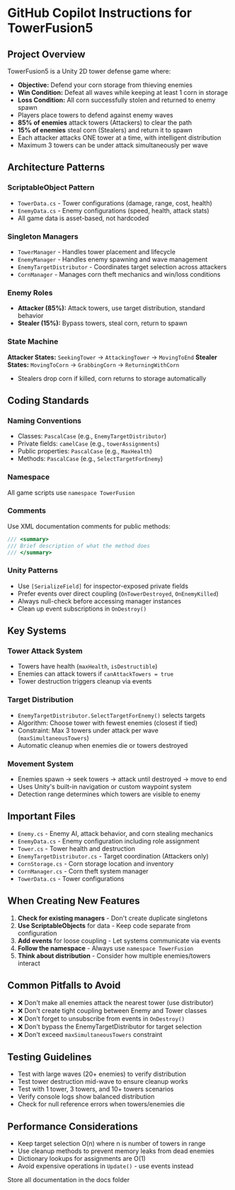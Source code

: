 # GitHub Copilot Instructions for TowerFusion5

## Project Overview

TowerFusion5 is a Unity 2D tower defense game where:
- **Objective:** Defend your corn storage from thieving enemies
- **Win Condition:** Defeat all waves while keeping at least 1 corn in storage
- **Loss Condition:** All corn successfully stolen and returned to enemy spawn
- Players place towers to defend against enemy waves
- **85% of enemies** attack towers (Attackers) to clear the path
- **15% of enemies** steal corn (Stealers) and return it to spawn
- Each attacker attacks ONE tower at a time, with intelligent distribution
- Maximum 3 towers can be under attack simultaneously per wave

## Architecture Patterns

### ScriptableObject Pattern
- `TowerData.cs` - Tower configurations (damage, range, cost, health)
- `EnemyData.cs` - Enemy configurations (speed, health, attack stats)
- All game data is asset-based, not hardcoded

### Singleton Managers
- `TowerManager` - Handles tower placement and lifecycle
- `EnemyManager` - Handles enemy spawning and wave management
- `EnemyTargetDistributor` - Coordinates target selection across attackers
- `CornManager` - Manages corn theft mechanics and win/loss conditions

### Enemy Roles
- **Attacker (85%):** Attack towers, use target distribution, standard behavior
- **Stealer (15%):** Bypass towers, steal corn, return to spawn

### State Machine
**Attacker States:** `SeekingTower` → `AttackingTower` → `MovingToEnd`
**Stealer States:** `MovingToCorn` → `GrabbingCorn` → `ReturningWithCorn`
- Stealers drop corn if killed, corn returns to storage automatically

## Coding Standards

### Naming Conventions
- Classes: `PascalCase` (e.g., `EnemyTargetDistributor`)
- Private fields: `camelCase` (e.g., `towerAssignments`)
- Public properties: `PascalCase` (e.g., `MaxHealth`)
- Methods: `PascalCase` (e.g., `SelectTargetForEnemy`)

### Namespace
All game scripts use `namespace TowerFusion`

### Comments
Use XML documentation comments for public methods:
```csharp
/// <summary>
/// Brief description of what the method does
/// </summary>
```

### Unity Patterns
- Use `[SerializeField]` for inspector-exposed private fields
- Prefer events over direct coupling (`OnTowerDestroyed`, `OnEnemyKilled`)
- Always null-check before accessing manager instances
- Clean up event subscriptions in `OnDestroy()`

## Key Systems

### Tower Attack System
- Towers have health (`maxHealth`, `isDestructible`)
- Enemies can attack towers if `canAttackTowers = true`
- Tower destruction triggers cleanup via events

### Target Distribution
- `EnemyTargetDistributor.SelectTargetForEnemy()` selects targets
- Algorithm: Choose tower with fewest enemies (closest if tied)
- Constraint: Max 3 towers under attack per wave (`maxSimultaneousTowers`)
- Automatic cleanup when enemies die or towers destroyed

### Movement System
- Enemies spawn → seek towers → attack until destroyed → move to end
- Uses Unity's built-in navigation or custom waypoint system
- Detection range determines which towers are visible to enemy

## Important Files

- `Enemy.cs` - Enemy AI, attack behavior, and corn stealing mechanics
- `EnemyData.cs` - Enemy configuration including role assignment
- `Tower.cs` - Tower health and destruction
- `EnemyTargetDistributor.cs` - Target coordination (Attackers only)
- `CornStorage.cs` - Corn storage location and inventory
- `CornManager.cs` - Corn theft system manager
- `TowerData.cs` - Tower configurations

## When Creating New Features

1. **Check for existing managers** - Don't create duplicate singletons
2. **Use ScriptableObjects** for data - Keep code separate from configuration
3. **Add events** for loose coupling - Let systems communicate via events
4. **Follow the namespace** - Always use `namespace TowerFusion`
5. **Think about distribution** - Consider how multiple enemies/towers interact

## Common Pitfalls to Avoid

- ❌ Don't make all enemies attack the nearest tower (use distributor)
- ❌ Don't create tight coupling between Enemy and Tower classes
- ❌ Don't forget to unsubscribe from events in `OnDestroy()`
- ❌ Don't bypass the EnemyTargetDistributor for target selection
- ❌ Don't exceed `maxSimultaneousTowers` constraint

## Testing Guidelines

- Test with large waves (20+ enemies) to verify distribution
- Test tower destruction mid-wave to ensure cleanup works
- Test with 1 tower, 3 towers, and 10+ towers scenarios
- Verify console logs show balanced distribution
- Check for null reference errors when towers/enemies die

## Performance Considerations

- Keep target selection O(n) where n is number of towers in range
- Use cleanup methods to prevent memory leaks from dead enemies
- Dictionary lookups for assignments are O(1)
- Avoid expensive operations in `Update()` - use events instead

Store all documentation in the docs folder

